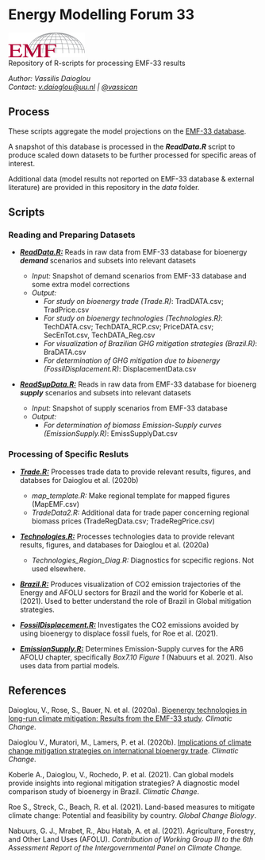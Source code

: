 # Energy Modelling Forum 33  
![](EMF-Logo_v2.1.png) \
Repository of R-scripts for processing EMF-33 results 

*Author: Vassilis Daioglou*\
*Contact: v.daioglou@uu.nl | [@vassican](https://twitter.com/vassican)*

## Process
These scripts aggregate the model projections on the [EMF-33 database](https://tntcat.iiasa.ac.at/EMF30BIODB/dsd?Action=htmlpage&page=welcome). 

A snapshot of this database is processed in the ***ReadData.R*** script to produce scaled down datasets to be further processed for specific areas of interest.

Additional data (model results not reported on EMF-33 database & external literature) are provided in this repository in the *data* folder.

## Scripts
### Reading and Preparing Datasets ###
- [***ReadData.R:***](https://github.com/VassilisDaioglou/EMF33/blob/master/script/ReadData.R) Reads in raw data from EMF-33 database for bioenergy ***demand*** scenarios and subsets into relevant datasets 
  - *Input:* Snapshot of demand scenarios from EMF-33 database and some extra model corrections
  - *Output:* 
    - *For study on bioenergy trade (Trade.R)*: TradDATA.csv; TradPrice.csv
    - *For study on bioenergy technologies (Technologies.R)*: TechDATA.csv; TechDATA_RCP.csv; PriceDATA.csv; SecEnTot.csv, TechDATA_Reg.csv
    - *For visualization of Brazilian GHG mitigation strategies (Brazil.R)*: BraDATA.csv
    - *For determination of GHG mitigation due to bioenergy (FossilDisplacement.R)*: DisplacementData.csv

- [***ReadSupData.R:***](https://github.com/VassilisDaioglou/EMF33/blob/master/script/ReadSupData.R) Reads in raw data from EMF-33 database for bioenerg ***supply*** scenarios and subsets into relevant datasets 
  - *Input:* Snapshot of supply scenarios from EMF-33 database 
  - *Output:* 
    - *For determination of biomass Emission-Supply curves (EmissionSupply.R)*: EmissSupplyDat.csv

### Processing of Specific Resluts ###
- [***Trade.R:***](https://github.com/VassilisDaioglou/EMF33/blob/master/script/Trade.R) Processes trade data to provide relevant results, figures, and databses for Daioglou et al. (2020b)
  - *map_template.R:* Make regional template for mapped figures (MapEMF.csv)
  - *TradeData2.R:* Additional data for trade paper concerning regional biomass prices (TradeRegData.csv; TradeRegPrice.csv)

- [***Technologies.R:***](https://github.com/VassilisDaioglou/EMF33/blob/master/script/Technologies.R) Processes technologies data to provide relevant results, figures, and databases for Daioglou et al. (2020a)
  - *Technologies_Region_Diag.R:* Diagnostics for scpecific regions. Not used elsewhere.

- [***Brazil.R:***](https://github.com/VassilisDaioglou/EMF33/blob/master/script/Brazil.R) Produces visualization of CO2 emission trajectories of the Energy and AFOLU sectors for Brazil and the world for Koberle et al. (2021). 
	Used to	better understand the role of Brazil in Global mitigation strategies. 

- [***FossilDisplacement.R:***](https://github.com/VassilisDaioglou/EMF33/blob/master/script/FossilDisplacement.R) Investigates the CO2 emissions avoided by using bioenergy to  displace fossil fuels, for Roe et al. (2021). 

- [***EmissionSupply.R:***](https://github.com/VassilisDaioglou/EMF33/blob/master/script/EmissionSupply.R) Determines Emission-Supply curves for the AR6 AFOLU chapter, specifically *Box7.10 Figure 1* (Nabuurs et al. 2021). Also uses data from partial models. 

## References
Daioglou, V., Rose, S., Bauer, N. et al. (2020a). [Bioenergy technologies in long-run climate mitigation: Results from the EMF-33 study](https://doi.org/10.1007/s10584-020-02799-y). *Climatic Change*.

Daioglou V., Muratori, M., Lamers, P. et al. (2020b). [Implications of climate change mitigation strategies on international bioenergy trade](https://doi.org/10.1007/s10584-020-02877-1). *Climatic Change*.

Koberle A., Daioglou, V., Rochedo, P. et al. (2021). Can global models provide insights into regional mitigation strategies? A diagnostic model comparison study of bioenergy in Brazil. *Climatic Change*. 

Roe S., Streck, C., Beach, R. et al. (2021). Land-based measures to mitigate climate change: Potential and feasibility by country. *Global Change Biology*. 

Nabuurs, G. J., Mrabet, R., Abu Hatab, A. et al. (2021). Agriculture, Forestry, and Other Land Uses (AFOLU). *Contribution of Working Group III to the 6th Assessment Report of the Intergovernmental Panel on Climate Change.*
